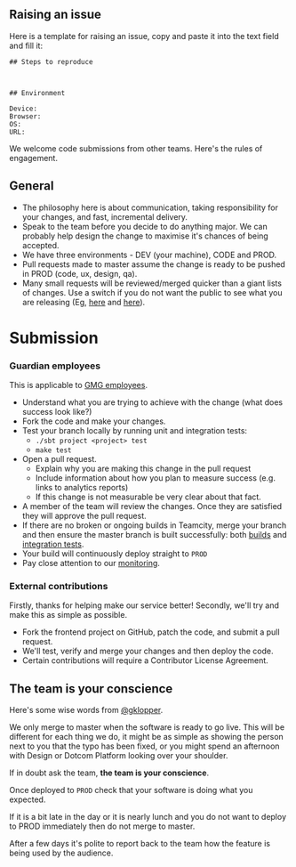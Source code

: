 ## Raising an issue

Here is a template for raising an issue, copy and paste it into the text field and fill it:

```
## Steps to reproduce



## Environment

Device:
Browser:
OS:
URL:
```

We welcome code submissions from other teams. Here's the rules of engagement.

## General

- The philosophy here is about communication, taking responsibility for your changes, and fast, incremental delivery.
- Speak to the team before you decide to do anything major. We can probably help design the change to maximise it's chances of being accepted.
- We have three environments - DEV (your machine), CODE and PROD.
- Pull requests made to master assume the change is ready to be pushed in PROD (code, ux, design, qa).
- Many small requests will be reviewed/merged quicker than a giant lists of changes. Use a switch if you do not want the public to see what you are releasing (Eg, [here](https://github.com/guardian/frontend-admin/commit/28c6860ea11a43225c9bbd475131900c7955b6f7) and [here](https://github.com/guardian/frontend/commit/86bd496e47023e086e71f6ceb1596531c2186853)).

# Submission

### Guardian employees

This is applicable to [GMG employees](http://www.gmgplc.co.uk/).

- Understand what you are trying to achieve with the change (what does success look like?)
- Fork the code and make your changes.
- Test your branch locally by running unit and integration tests:
    - `./sbt project <project> test`
    - `make test`
- Open a pull request.
    - Explain why you are making this change in the pull request
    - Include information about how you plan to measure success (e.g. links to analytics reports)
    - If this change is not measurable be very clear about that fact.
- A member of the team will review the changes. Once they are satisfied they will approve the pull request.
- If there are no broken or ongoing builds in Teamcity, merge your branch and then ensure the master branch is built successfully: both [builds](http://teamcity.gudev.gnl:8111/project.html?projectId=project35&tab=projectOverview) and [integration tests](http://teamcity.gudev.gnl:8111/project.html?projectId=project41&tab=projectOverview).
- Your build will continuously deploy straight to `PROD`
- Pay close attention to our [monitoring](https://frontend.gutools.co.uk).

### External contributions

Firstly, thanks for helping make our service better! Secondly, we'll try and make this as simple as possible.

- Fork the frontend project on GitHub, patch the code, and submit a pull request.
- We'll test, verify and merge your changes and then deploy the code.
- Certain contributions will require a Contributor License Agreement.

## The team is your conscience

Here's some wise words from [@gklopper](https://github.com/gklopper).

We only merge to master when the software is ready to go live. This will be different for each thing we do, it might be as simple as showing the person next to you that the typo has been fixed, or you might spend an afternoon with Design or Dotcom Platform looking over your shoulder.

If in doubt ask the team, **the team is your conscience**.

Once deployed to `PROD` check that your software is doing what you expected.

If it is a bit late in the day or it is nearly lunch and you do not want to deploy to PROD immediately then do not merge to master.

After a few days it's polite to report back to the team how the feature is being used by the audience.

